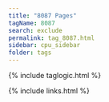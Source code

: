 ```yaml
---
title: "8087 Pages"
tagName: 8087
search: exclude
permalink: tag_8087.html
sidebar: cpu_sidebar
folder: tags
---
```

{% include taglogic.html %}

{% include links.html %}
